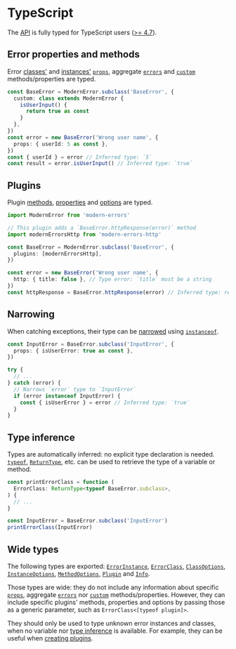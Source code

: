 # TypeScript

The [API](../README.md#api) is fully typed for TypeScript users
([>= 4.7](https://devblogs.microsoft.com/typescript/announcing-typescript-4-7)).

## Error properties and methods

Error [classes'](../README.md#%EF%B8%8F-error-classes) and
[instances'](../README.md#simple-errors)
[`props`](../README.md#error-instance-properties), aggregate
[`errors`](../README.md#aggregate-errors) and
[`custom`](../README.md#-custom-logic) methods/properties are typed.

```ts
const BaseError = ModernError.subclass('BaseError', {
  custom: class extends ModernError {
    isUserInput() {
      return true as const
    }
  },
})
const error = new BaseError('Wrong user name', {
  props: { userId: 5 as const },
})
const { userId } = error // Inferred type: `5`
const result = error.isUserInput() // Inferred type: `true`
```

## Plugins

Plugin [methods](plugins.md#staticmethodsmethodname),
[properties](plugins.md#properties) and [options](../README.md#plugin-options)
are typed.

```ts
import ModernError from 'modern-errors'

// This plugin adds a `BaseError.httpResponse(error)` method
import modernErrorsHttp from 'modern-errors-http'

const BaseError = ModernError.subclass('BaseError', {
  plugins: [modernErrorsHttp],
})

const error = new BaseError('Wrong user name', {
  http: { title: false }, // Type error: `title` must be a string
})
const httpResponse = BaseError.httpResponse(error) // Inferred type: response object
```

## Narrowing

When catching exceptions, their type can be
[narrowed](https://www.typescriptlang.org/docs/handbook/2/narrowing.html#instanceof-narrowing)
using [`instanceof`](../README.md#check-error-classes).

```ts
const InputError = BaseError.subclass('InputError', {
  props: { isUserError: true as const },
})

try {
  // ...
} catch (error) {
  // Narrows `error` type to `InputError`
  if (error instanceof InputError) {
    const { isUserError } = error // Inferred type: `true`
  }
}
```

## Type inference

Types are automatically inferred: no explicit type declaration is needed.
[`typeof`](https://www.typescriptlang.org/docs/handbook/2/typeof-types.html),
[`ReturnType`](https://www.typescriptlang.org/docs/handbook/utility-types.html#returntypetype),
etc. can be used to retrieve the type of a variable or method.

```ts
const printErrorClass = function (
  ErrorClass: ReturnType<typeof BaseError.subclass>,
) {
  // ...
}

const InputError = BaseError.subclass('InputError')
printErrorClass(InputError)
```

## Wide types

The following types are exported:
[`ErrorInstance`](../README.md#new-errorclassmessage-options),
[`ErrorClass`](../README.md#%EF%B8%8F-error-classes),
[`ClassOptions`](../README.md#options),
[`InstanceOptions`](../README.md#options-2),
[`MethodOptions`](../README.md#plugin-options),
[`Plugin`](../README.md#-plugins) and [`Info`](plugins.md#info-1).

Those types are wide: they do not include any information about specific
[`props`](../README.md#error-instance-properties), aggregate
[`errors`](../README.md#aggregate-errors) nor
[`custom`](../README.md#-custom-logic) methods/properties. However, they can
include specific plugins' methods, properties and options by passing those as a
generic parameter, such as `ErrorClass<[typeof plugin]>`.

They should only be used to type unknown error instances and classes, when no
variable nor [type inference](#type-inference) is available. For example, they
can be useful when [creating plugins](plugins.md#typescript).
